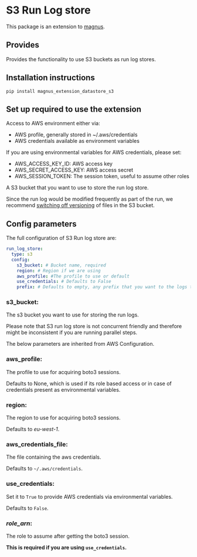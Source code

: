 # S3 Run Log store

This package is an extension to [magnus](https://github.com/AstraZeneca/magnus-core).

## Provides 
Provides the functionality to use S3 buckets as run log stores.

## Installation instructions

```pip install magnus_extension_datastore_s3```

## Set up required to use the extension

Access to AWS environment either via:

- AWS profile, generally stored in ~/.aws/credentials
- AWS credentials available as environment variables

If you are using environmental variables for AWS credentials, please set:

- AWS_ACCESS_KEY_ID: AWS access key
- AWS_SECRET_ACCESS_KEY: AWS access secret
- AWS_SESSION_TOKEN: The session token, useful to assume other roles

A S3 bucket that you want to use to store the run log store.

Since the run log would be modified frequently as part of the run, we recommend 
[switching off versioning](https://docs.aws.amazon.com/AmazonS3/latest/userguide/Versioning.html) of files in
the S3 bucket.


## Config parameters

The full configuration of S3 Run log store are:

```yaml
run_log_store:
  type: s3
  config:
    s3_bucket: # Bucket name, required
    region: # Region if we are using
    aws_profile: #The profile to use or default
    use_credentials: # Defaults to False
    prefix: # Defaults to empty, any prefix that you want to the logs to have
```

### **s3_bucket**:

The s3 bucket you want to use for storing the run logs.

Please note that S3 run log store is not concurrent friendly and therefore might be inconsistent 
if you are running parallel steps.

The below parameters are inherited from AWS Configuration.

### **aws_profile**:

The profile to use for acquiring boto3 sessions. 

Defaults to None, which is used if its role based access or in case of credentials present as environmental variables.

### **region**:

The region to use for acquiring boto3 sessions.

Defaults to *eu-west-1*.


### **aws_credentials_file**:

The file containing the aws credentials.

Defaults to ```~/.aws/credentials```.

### **use_credentials**:

Set it to ```True``` to provide AWS credentials via environmental variables.

Defaults to ```False```.

### ***role_arn***:

The role to assume after getting the boto3 session.

**This is required if you are using ```use_credentials```.**
